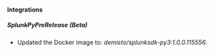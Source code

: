 
#### Integrations

##### SplunkPyPreRelease (Beta)

- Updated the Docker image to: *demisto/splunksdk-py3:1.0.0.115556*.


